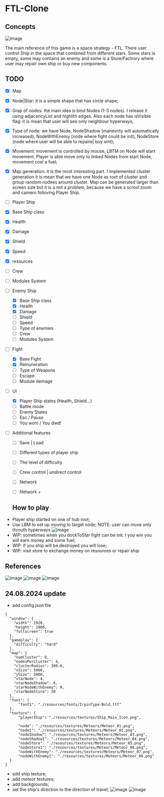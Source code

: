 # FTL-Clone

## Concepts

![image](https://github.com/user-attachments/assets/a282cd63-44c4-40e7-89a7-7be276a86d33)

The main reference of this game is a space strategy - FTL. There user control Ship in the space that combined from different stars.
Some stars is empty, some may contains an enemy and some is a Store/Factrory where user may repair own ship or buy new components.


## TODO
- [x]  Map
  - [x] Node|Star: it is a simple shape that has circle shape;
  - [x] Grap of nodes: the main idea is bind Nodes (1-3 nodes). I release it using adjacencyList  and highlith edges. Also each node has isVisible flag:  it is mean that user will see only neighbour hyperways;
  - [x] Type of node: we have  Node, NodeShadow (manevrity will automatically increased), NodeWithEnemy (node where fight could be init), NodeStore (node where user will be able to repaire| buy smt);
  - [x] Movement: movement is controlled by mouse, LBTM on Node will start movement, Player is able move only to linked Nodes from start Node, movement cost a fuel; 
  - [x] Map generation: it is the most interesting part. I implemented cluster generation it is mean that we have one Node as root of cluster and group random nodees around cluster. Map can be generated larger than screen size but it is a not a problem, because we have a scrool zoom and camero folloving Player Ship. 
 
- [ ]  Player Ship
  - [x] Base Ship class 
  - [x] Health
  - [x] Damage
  - [x] Shield
  - [x] Speed
  - [x] resources
  - [ ] Crew
  - [ ] Modules System
 
- [ ] Enemy Ship
  - [x] Base Ship class 
  - [x] Health
  - [x] Damage
  - [ ] Shield
  - [ ] Speed
  - [ ] Type of enemies
  - [ ] Crew
  - [ ] Modules System

- [ ] Fight
  - [x] Base Fight
  - [x] Remuneration
  - [ ] Type of Weapons
  - [ ] Escape
  - [ ] Module demage

- [ ] UI
  - [x] Player Ship states (Health, Shield...)
  - [ ] Battle mode
  - [ ] Enemy States
  - [ ] Esc / Pause
  - [ ] You won! / You died!

- [ ] Additional features
  - [ ] Save | Load
  - [ ] Different types of player ship
  - [ ] The level of difficulty
  - [ ] Crew control | undirect control
  - [ ] Network
  - [ ]  Network + 

  
  ## How to play

- Player ship started on one of hub root;
- Use LBM to set up moving to target node;
NOTE: user can move only throuth hyperways
![image](https://github.com/user-attachments/assets/0ed6650e-6816-4155-9c37-511a42869886)
- WIP: sometimes when you dockToStar fight can be init. I you win you will earn money and some fuel;
- WIP: if you ship will be destroyed you will lose;
- WIP: visit store to exchange money on resources or repair ship

## References
![image](https://github.com/user-attachments/assets/4dd00b8c-9365-4b93-991e-ab76b6c70c19)
![image](https://github.com/user-attachments/assets/7769f499-b01c-460e-a70d-d15036d92295)
![image](https://github.com/user-attachments/assets/8047d019-2b0c-40ad-91ff-3330f500fba4)

## 24.08.2024 update

- add config.json file 
```
{
  "window": {
    "width": 1920,
    "height": 1080,
    "fullscreen": true
  },
  "gameplay": {
    "difficulty": "hard"
  },
  "map": {
    "numCluster": 8,
    "nodesPerCluster": 4,
    "clusterRadius": 300.0,
    "xSize": 5000,
    "ySize": 5000,
    "starNode": 4,
    "starNodeShadow": 6,
    "starNodeWithEnemy": 9,
    "starNodeStore": 10
  },
  "font": {
	  "font1": "./resources/fonts/IrpinType-Bold.ttf"
  },
  "texture": {
	  "playerShip": "./resources/textures/Ship_Main_Icon.png",

	  "node": "./resources/textures/Meteors/Meteor_01.png",
	  "node1": "./resources/textures/Meteors/Meteor_02.png",
	  "nodeShadow": "./resources/textures/Meteors/Meteor_03.png",
	  "nodeShadow1": "./resources/textures/Meteors/Meteor_04.png",
	  "nodeStore": "./resources/textures/Meteors/Meteor_05.png",
	  "nodeStore1": "./resources/textures/Meteors/Meteor_06.png",
	  "nodeWithEnemy": "./resources/textures/Meteors/Meteor_07.png",
	  "nodeWithEnemy1": "./resources/textures/Meteors/Meteor_08.png"
  }
}
```
- add ship texture;
- add meteor textures;
- add backgrounds;
- set the ship's direction to the direction of travel;
![image](https://github.com/user-attachments/assets/0aa2bfb7-43f6-434a-be7f-fc6f6396e59b)
![image](https://github.com/user-attachments/assets/3346a764-4f38-47ff-8790-584bb79b4eae)










